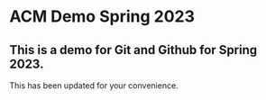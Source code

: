 # ACM Demo Spring 2023

## This is a demo for Git and Github for Spring 2023.

This has been updated for your convenience.
